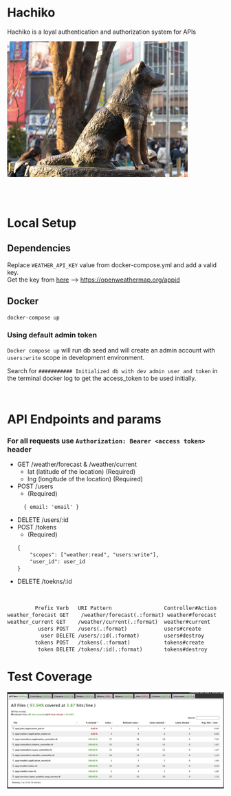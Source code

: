 # Hachiko

Hachiko is a loyal authentication and authorization system for APIs

<img src="public/images/hachiko.jpeg" alt="drawing" width="420">

<br><br>

# Local Setup

## Dependencies

Replace `WEATHER_API_KEY` value from docker-compose.yml  and add a valid key.
<br>
Get the key from [here](https://openweathermap.org/appid)
--> https://openweathermap.org/appid

## Docker
```
docker-compose up
```

### Using default admin token
`Docker compose up` will run db seed and will create an admin account with `users:write` scope in development environment.

Search for `########### Initialized db with dev admin user and token` in the terminal docker log to get the access_token to be used initially.

<br>

# API Endpoints and params

### For all requests use `Authorization: Bearer <access token>` header

 - GET /weather/forecast & /weather/current
     - lat (latitude of the location) (Required)
     - lng (longitude of the location) (Required)
 - POST /users
   - (Required)
   ```
     { email: 'email' }
   ```
 - DELETE /users/:id
 - POST /tokens
   - (Required)
   ```
   {
       "scopes": ["weather:read", "users:write"],
       "user_id": user_id
   }
   ```
 - DELETE /toekns/:id

 <br>

 ```
          Prefix Verb   URI Pattern                 Controller#Action
weather_forecast GET    /weather/forecast(.:format) weather#forecast
 weather_current GET    /weather/current(.:format)  weather#current
           users POST   /users(.:format)            users#create
            user DELETE /users/:id(.:format)        users#destroy
          tokens POST   /tokens(.:format)           tokens#create
           token DELETE /tokens/:id(.:format)       tokens#destroy
```

# Test Coverage

<img src="public/images/test_coverage.png" alt="test coverage" width="550">